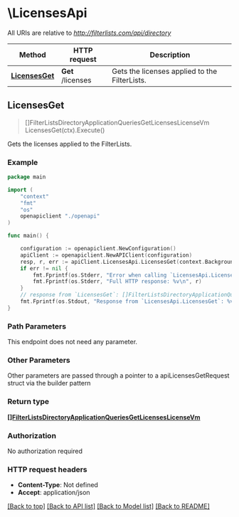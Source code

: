 # \LicensesApi

All URIs are relative to *http://filterlists.com/api/directory*

Method | HTTP request | Description
------------- | ------------- | -------------
[**LicensesGet**](LicensesApi.md#LicensesGet) | **Get** /licenses | Gets the licenses applied to the FilterLists.



## LicensesGet

> []FilterListsDirectoryApplicationQueriesGetLicensesLicenseVm LicensesGet(ctx).Execute()

Gets the licenses applied to the FilterLists.

### Example

```go
package main

import (
    "context"
    "fmt"
    "os"
    openapiclient "./openapi"
)

func main() {

    configuration := openapiclient.NewConfiguration()
    apiClient := openapiclient.NewAPIClient(configuration)
    resp, r, err := apiClient.LicensesApi.LicensesGet(context.Background()).Execute()
    if err != nil {
        fmt.Fprintf(os.Stderr, "Error when calling `LicensesApi.LicensesGet``: %v\n", err)
        fmt.Fprintf(os.Stderr, "Full HTTP response: %v\n", r)
    }
    // response from `LicensesGet`: []FilterListsDirectoryApplicationQueriesGetLicensesLicenseVm
    fmt.Fprintf(os.Stdout, "Response from `LicensesApi.LicensesGet`: %v\n", resp)
}
```

### Path Parameters

This endpoint does not need any parameter.

### Other Parameters

Other parameters are passed through a pointer to a apiLicensesGetRequest struct via the builder pattern


### Return type

[**[]FilterListsDirectoryApplicationQueriesGetLicensesLicenseVm**](FilterListsDirectoryApplicationQueriesGetLicensesLicenseVm.md)

### Authorization

No authorization required

### HTTP request headers

- **Content-Type**: Not defined
- **Accept**: application/json

[[Back to top]](#) [[Back to API list]](../README.md#documentation-for-api-endpoints)
[[Back to Model list]](../README.md#documentation-for-models)
[[Back to README]](../README.md)

